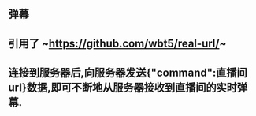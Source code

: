 ##  弹幕
## 引用了 ~https://github.com/wbt5/real-url/~
## 连接到服务器后,向服务器发送{"command":直播间url}数据,即可不断地从服务器接收到直播间的实时弹幕.
